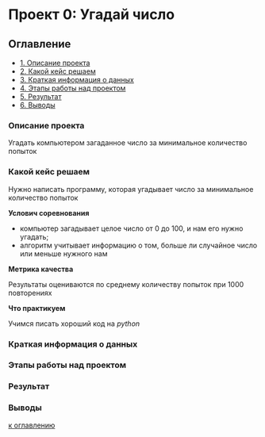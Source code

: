 # Проект 0: Угадай число

## Оглавление
* [1. Описание проекта](https://github.com/UsilaDobry/SF_Python/tree/main/project_0/README.md#Описание-проекта)
* [2. Какой кейс решаем](https://github.com/UsilaDobry/SF_Python/tree/main/project_0/README.md#Какой-кейс-решаем)
* [3. Краткая информация о данных](https://github.com/UsilaDobry/SF_Python/tree/main/project_0/README.md#Краткая-информация-о-данных)
* [4. Этапы работы над проектом](https://github.com/UsilaDobry/SF_Python/tree/main/project_0/README.md#Этапы-работы-над-проектом)
* [5. Результат](https://github.com/UsilaDobry/SF_Python/tree/main/project_0/README.md#Результат)
* [6. Выводы](https://github.com/UsilaDobry/SF_Python/tree/main/project_0/README.md#Выводы)

### Описание проекта
Угадать компьютером загаданное число за минимальное количество попыток


### Какой кейс решаем
Нужно написать программу, которая угадывает число за минимальное количество попыток

**Услович соревнования**
- компьютер загадывает целое число от 0 до 100, и нам его нужно угадать;
- алгоритм учитывает информацию о том, больше ли случайное число или меньше нужного нам

**Метрика качества**

Результаты оцениваются по среднему количеству попыток при 1000 повторениях

**Что практикуем**

Учимся писать хороший код на *python*


### Краткая информация о данных


### Этапы работы над проектом


### Результат


### Выводы


 [к оглавлению](https://github.com/UsilaDobry/SF_Python/tree/main/project_0/README.md#Оглавление)